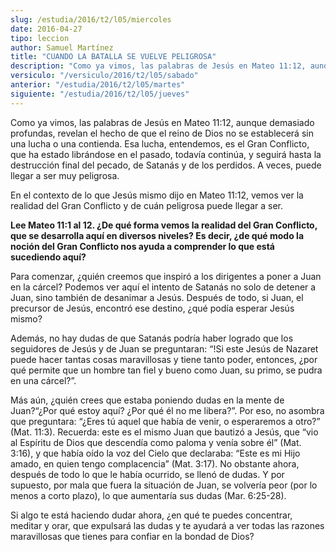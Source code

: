 ```yaml
---
slug: /estudia/2016/t2/l05/miercoles
date: 2016-04-27
tipo: leccion
author: Samuel Martínez
title: "CUANDO LA BATALLA SE VUELVE PELIGROSA"
description: "Como ya vimos, las palabras de Jesús en Mateo 11:12, aunque demasiado  profundas, revelan el hecho de que el reino de Dios no se establecerá sin una  lucha o una contienda. Esa lucha, entendemos, es el..."
versiculo: "/versiculo/2016/t2/l05/sabado"
anterior: "/estudia/2016/t2/l05/martes"
siguiente: "/estudia/2016/t2/l05/jueves"
---
```


Como ya vimos, las palabras de Jesús en Mateo 11:12, aunque demasiado profundas, revelan el hecho de que el reino de Dios no se establecerá sin una lucha o una contienda. Esa lucha, entendemos, es el Gran Conflicto, que ha estado librándose en el pasado, todavía continúa, y seguirá hasta la destrucción final del pecado, de Satanás y de los perdidos. A veces, puede llegar a ser muy peligrosa.

En el contexto de lo que Jesús mismo dijo en Mateo 11:12, vemos ver la realidad del Gran Conflicto y de cuán peligrosa puede llegar a ser.

**Lee Mateo 11:1 al 12. ¿De qué forma vemos la realidad del Gran Conflicto, que se desarrolla aquí en diversos niveles? Es decir, ¿de qué modo la noción del Gran Conflicto nos ayuda a comprender lo que está sucediendo aquí?**

Para comenzar, ¿quién creemos que inspiró a los dirigentes a poner a Juan en la cárcel? Podemos ver aquí el intento de Satanás no solo de detener a Juan, sino también de desanimar a Jesús. Después de todo, si Juan, el precursor de Jesús, encontró ese destino, ¿qué podía esperar Jesús mismo?

Además, no hay dudas de que Satanás podría haber logrado que los seguidores de Jesús y de Juan se preguntaran: “!Si este Jesús de Nazaret puede hacer tantas cosas maravillosas y tiene tanto poder, entonces, ¿por qué permite que un hombre tan fiel y bueno como Juan, su primo, se pudra en una cárcel?”.

Más aún, ¿quién crees que estaba poniendo dudas en la mente de Juan?“¿Por qué estoy aquí? ¿Por qué él no me libera?”. Por eso, no asombra que preguntara: “¿Eres tú aquel que había de venir, o esperaremos a otro?” (Mat. 11:3). Recuerda: este es el mismo Juan que bautizó a Jesús, que “vio al Espíritu de Dios que descendía como paloma y venía sobre él” (Mat. 3:16), y que había oído la voz del Cielo que declaraba: “Este es mi Hijo amado, en quien tengo complacencia” (Mat. 3:17). No obstante ahora, después de todo lo que le había ocurrido, se llenó de dudas. Y por supuesto, por mala que fuera la situación de Juan, se volvería peor (por lo menos a corto plazo), lo que aumentaría sus dudas (Mar. 6:25-28).

Si algo te está haciendo dudar ahora, ¿en qué te puedes concentrar, meditar y orar, que expulsará las dudas y te ayudará a ver todas las razones maravillosas que tienes para confiar en la bondad de Dios?
